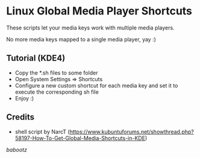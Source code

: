Linux Global Media Player Shortcuts
===================================

These scripts let your media keys work with multiple media players.

No more media keys mapped to a single media player, yay :)

Tutorial (KDE4)
---------------

- Copy the *.sh files to some folder
- Open System Settings => Shortcuts
- Configure a new custom shortcut for each media key and set it to execute the corresponding sh file
- Enjoy :)

Credits
-------

- shell script by NarcT (https://www.kubuntuforums.net/showthread.php?58197-How-To-Get-Global-Media-Shortcuts-in-KDE)


*babootz*

